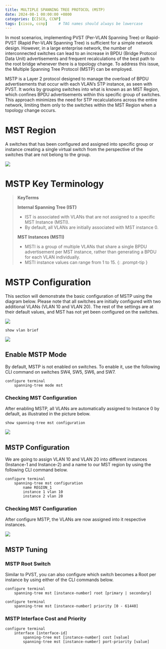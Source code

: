 ```yaml
---
title: MULTIPLE SPANNING TREE PROTOCOL (MSTP)
date: 2024-08-1 00:00:00 +0800
categories: [CISCO, CCNP]
tags: [cisco, ccnp]     # TAG names should always be lowercase
---
```


In most scenarios, implementing PVST (Per-VLAN Spanning Tree) or Rapid-PVST (Rapid Per-VLAN Spanning Tree) is sufficient for a simple network design. However, in a large enterprise network, the number of interconnected switches can lead to an increase in BPDU (Bridge Protocol Data Unit) advertisements and frequent recalculations of the best path to the root bridge whenever there is a topology change. To address this issue, the Multiple Spanning Tree Protocol (MSTP) can be employed.

MSTP is a Layer 2 protocol designed to manage the overload of BPDU advertisements that occur with each VLAN’s STP instance, as seen with PVST. It works by grouping switches into what is known as an MST Region, which confines BPDU advertisements within this specific group of switches. This approach minimizes the need for STP recalculations across the entire network, limiting them only to the switches within the MST Region when a topology change occurs.

# MST Region
A switches that has been configured and assigned into specific group or instance creating a single virtual switch from the perspective of the switches that are not belong to the group.

![](https://i.imgur.com/bDOMZLl.png)

# MSTP Key Terminology

>**KeyTerms**
>
>**Internal Spanning Tree (IST)**
>- IST is associated with VLANs that are not assigned to a specific MST Instance (MSTI).
>- By default, all VLANs are initially associated with MST instance 0.
>  
>**MST Instances (MSTI)**
>- MSTI is a group of multiple VLANs that share a single BPDU advertisement per MST instance, rather than generating a BPDU for each VLAN individually.
>- MSTI instance values can range from 1 to 15.
{: .prompt-tip }

# MSTP Configuration
This section will demonstrate the basic configuration of MSTP using the diagram below. Please note that all switches are initially configured with two additional VLANs (VLAN 10 and VLAN 20). The rest of the settings are at their default values, and MST has not yet been configured on the switches.

![](https://i.imgur.com/OQZks7D.png)

```console
show vlan brief
```

![](https://i.imgur.com/aky8XZf.png)

## Enable MSTP Mode

By default, MSTP is not enabled on switches. To enable it, use the following CLI command on switches SW4, SW5, SW6, and SW7.
```console
configure terminal
	spanning-tree mode mst
```
### Checking MST Configuration
After enabling MSTP, all VLANs are automatically assigned to Instance 0 by default, as illustrated in the picture below.
```console
show spanning-tree mst configuration
```
![](https://i.imgur.com/FYn3n60.png)


## MSTP Configuration
We are going to assign VLAN 10 and VLAN 20 into different instances (Instance-1 and Instance-2) and a name to our MST region by using the following CLI command below.
```console
configure terminal
	spanning-tree mst configuration
		name REGION_1
		instance 1 vlan 10
		instance 2 vlan 20
```

### Checking MST Configuration
After configure MSTP, the VLANs are now assigned into it respective instances.

![](https://i.imgur.com/V9npLWJ.png)

## MSTP Tuning
### MSTP Root Switch
Similar to PVST, you can also configure which switch becomes a Root per instance by using either of the CLI commands below.
```console
configure terminal
	spanning-tree mst [instance-number] root [primary | secondary]
```

```console
configure terminal
	spanning-tree mst [instance-number] priority [0 - 61440]
```
### MSTP Interface Cost and Priority
```console
configure terminal
	interface [interface-id]
		spanning-tree mst [instance-number] cost [value]
		spanning-tree mst [instance-number] port-priority [value]
```